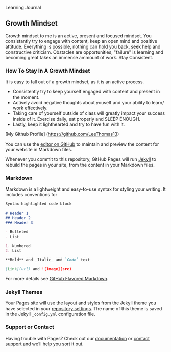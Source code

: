 Learning Journal

## Growth Mindset

Growth mindset to me is an active, present and focused mindset. You consistantly try to engage with content, keep an open mind and positive attitude. Everything is possible, nothing can hold you back, seek help and constructive criticism. Obstacles are opportunities, "failure" is learning and becoming great takes an immense ammount of work. Stay Consistent.

### How To Stay In A Growth Mindset

It is easy to fall out of a growth mindset, as it is an active process. 
- Consistently try to keep yourself engaged with content and present in the moment. 
- Actively avoid negative thoughts about youself and your ability to learn/ work effectively. 
- Taking care of yourself outside of class will greatly impact your success inside of it. Exercise daily, eat properly and SLEEP ENOUGH.
- Lastly, keep it lighthearted and try to have fun with it. 

[My Github Profile] (https://github.com/LeeThomas13)



You can use the [editor on GitHub](https://github.com/LeeThomas13/learning-journal/edit/master/README.md) to maintain and preview the content for your website in Markdown files.

Whenever you commit to this repository, GitHub Pages will run [Jekyll](https://jekyllrb.com/) to rebuild the pages in your site, from the content in your Markdown files.

### Markdown

Markdown is a lightweight and easy-to-use syntax for styling your writing. It includes conventions for

```markdown
Syntax highlighted code block

# Header 1
## Header 2
### Header 3

- Bulleted
- List

1. Numbered
2. List

**Bold** and _Italic_ and `Code` text

[Link](url) and ![Image](src)
```

For more details see [GitHub Flavored Markdown](https://guides.github.com/features/mastering-markdown/).

### Jekyll Themes

Your Pages site will use the layout and styles from the Jekyll theme you have selected in your [repository settings](https://github.com/LeeThomas13/learning-journal/settings). The name of this theme is saved in the Jekyll `_config.yml` configuration file.

### Support or Contact

Having trouble with Pages? Check out our [documentation](https://help.github.com/categories/github-pages-basics/) or [contact support](https://github.com/contact) and we’ll help you sort it out.
